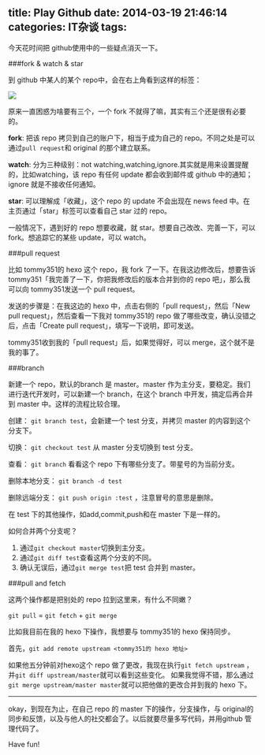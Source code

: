 title: Play Github
date: 2014-03-19 21:46:14
categories: IT杂谈
tags:
---
今天花时间把 github使用中的一些疑点消灭一下。

###fork & watch & star

到 github 中某人的某个 repo中，会在右上角看到这样的标签：

![](http://ww2.sinaimg.cn/large/5e8cb366jw1eelei341aoj20us01wglm.jpg)

原来一直困惑为啥要有三个，一个 fork 不就得了嘛，其实有三个还是很有必要的。

**fork**: 把该 repo 拷贝到自己的账户下，相当于成为自己的 repo。不同之处是可以通过`pull request`和 original 的那个建立联系。

**watch**: 分为三种级别：not watching,watching,ignore.其实就是用来设置提醒的，比如watching，该 repo 有任何 update 都会收到邮件或 github 中的通知；ignore 就是不接收任何通知。

**star**: 可以理解成「收藏」，这个 repo 的 update 不会出现在 news feed 中。在主页通过「star」标签可以查看自己 star 过的 repo。

一般情况下，遇到好的 repo 想要收藏，就 star。想要自己改改、完善一下，可以 fork。想追踪它的某些 update，可以 watch。

<!--more-->

###pull request

比如 tommy351的 hexo 这个 repo，我 fork 了一下。在我这边修改后，想要告诉 tommy351「我完善了一下，你把我修改后的版本合并到你的 repo 吧」，那么我可以向 tommy351发送一个 pull request。

发送的步骤是：在我这边的 hexo 中，点击右侧的「pull request」，然后「New pull request」，然后查看一下我对 tommy351的 repo 做了哪些改变，确认没错之后，点击「Create pull request」，填写一下说明，即可发送。

tommy351收到我的「pull request」后，如果觉得好，可以 merge，这个就不是我的事了。

###branch

新建一个 repo，默认的branch 是 master。master 作为主分支，要稳定。我们进行迭代开发时，可以新建一个 branch，在这个 branch 中开发，搞定后再合并到 master 中。这样的流程比较合理。

创建： `git branch test`，会新建一个 test 分支，并拷贝 master 的内容到这个分支下。

切换： `git checkout test` 从 master 分支切换到 test 分支。

查看： `git branch` 看看这个 repo 下有哪些分支了。带星号的为当前分支。

删除本地分支： `git branch -d test`

删除远端分支： `git push origin :test` ，注意冒号的意思是删除。

在 test 下的其他操作，如add,commit,push和在 master 下是一样的。

如何合并两个分支呢？

1. 通过`git checkout master`切换到主分支。  
2. 通过`git diff test`查看这两个分支的不同。
3. 确认无误后，通过`git merge test`把 test 合并到 master。

###pull and fetch

这两个操作都是把别处的 repo 拉到这里来，有什么不同嫩？

`git pull` = `git fetch` + `git merge`

比如我目前在我的 hexo 下操作，我想要与 tommy351的 hexo 保持同步。

首先，`git add remote upstream <tommy351的 hexo 地址>`	

如果他五分钟前对hexo这个 repo 做了更改，我现在执行`git fetch upstream` ，并`git diff upstream/master`就可以看到这些变化。 如果我觉得不错，那么通过`git merge upstream/master master`就可以把他做的更改合并到我的 hexo 下。

---
okay，到现在为止，在自己 repo 的 master 下的操作，分支操作，与 original的同步和反馈，以及与他人的社交都会了。以后就要尽量多写代码，并用github 管理代码了。

Have fun!